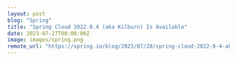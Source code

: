 ```yaml
---
layout: post
blog: "Spring"
title: "Spring Cloud 2022.0.4 (aka Kilburn) Is Available"
date: 2023-07-27T00:00:00Z
image: images/spring.png
remote_url: "https://spring.io/blog/2023/07/28/spring-cloud-2022-0-4-aka-kilburn-is-available"
---
```

